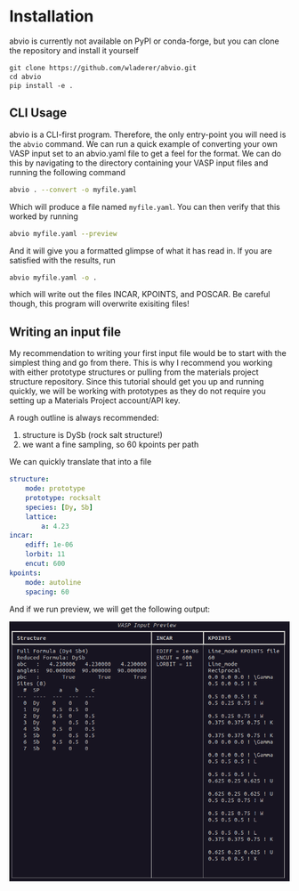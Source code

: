 # Installation

abvio is currently not available on PyPI or conda-forge, but you can clone the repository and install it yourself 

```
git clone https://github.com/wladerer/abvio.git
cd abvio
pip install -e .
```


## CLI Usage 

abvio is a CLI-first program. Therefore, the only entry-point you will need is the `abvio` command. We can run a quick example of converting your own VASP input set to an abvio.yaml file to get a feel for the format. We can do this by navigating to the directory containing your VASP input files and running the following command

```bash
abvio . --convert -o myfile.yaml
```

Which will produce a file named `myfile.yaml`. You can then verify that this worked by running

```bash
abvio myfile.yaml --preview
```

And it will give you a formatted glimpse of what it has read in. If you are satisfied with the results, run

```bash
abvio myfile.yaml -o . 
```

which will write out the files INCAR, KPOINTS, and POSCAR. Be careful though, this program will overwrite exisiting files!


## Writing an input file

My recommendation to writing your first input file would be to start with the simplest thing and go from there. This is why I recommend you working with either prototype structures or pulling from the materials project structure repository. Since this tutorial should get you up and running quickly, we will be working with prototypes as they do not require you setting up a Materials Project account/API key. 

A rough outline is always recommended:

1. structure is DySb (rock salt structure!)
2. we want a fine sampling, so 60 kpoints per path

We can quickly translate that into a file

```yaml
structure:
    mode: prototype
    prototype: rocksalt
    species: [Dy, Sb]
    lattice:
        a: 4.23
incar:
    ediff: 1e-06
    lorbit: 11
    encut: 600
kpoints:
    mode: autoline
    spacing: 60
```

And if we run preview, we will get the following output:

![dysb](images/DySb.png)
